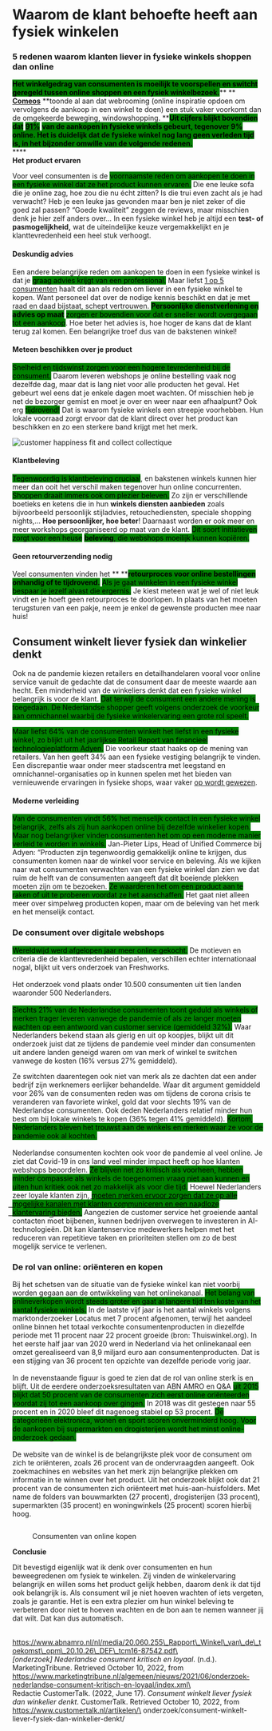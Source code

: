 # Waarom de klant behoefte heeft aan  fysiek winkelen

### 5 redenen waarom klanten liever in fysieke winkels shoppen dan online

<mark style="background-color:green;">**Het winkelgedrag van consumenten is moeilijk te voorspellen en switcht geregeld tussen online shoppen en een fysiek winkelbezoek.**</mark>** ** [**Comeos**](https://static.comeos.be/E-commerce\_Belgium\_2018.pdf) **toonde al aan dat webrooming (online inspiratie opdoen om vervolgens de aankoop in een winkel te doen) een stuk vaker voorkomt dan de omgekeerde beweging, windowshopping. **<mark style="background-color:green;">**Uit cijfers blijkt bovendien dat**</mark> [<mark style="background-color:green;">**91%**</mark>](https://www.emerce.nl/research/91-retailomzet-fysiek-9-online) <mark style="background-color:green;">**van de aankopen in fysieke winkels gebeurt, tegenover 9% online. Het is duidelijk dat de fysieke winkel nog lang geen verleden tijd is, in het bijzonder omwille van de volgende redenen.**</mark>\
****\
**Het product ervaren**

Voor veel consumenten is de <mark style="background-color:green;">voornaamste reden om aankopen te doen in een fysieke winkel dat ze het product kunnen ervaren.</mark> Die ene leuke sofa die je online zag, hoe zou die nu écht zitten? Is die trui even zacht als je had verwacht? Heb je een leuke jas gevonden maar ben je niet zeker of die goed zal passen? “Goede kwaliteit” zeggen de reviews, maar misschien denk je hier zelf anders over… In een fysieke winkel heb je altijd een **test- of pasmogelijkheid,** wat de uiteindelijke keuze vergemakkelijkt en je klanttevredenheid een heel stuk verhoogt.

#### **Deskundig advies**

Een andere belangrijke reden om aankopen te doen in een fysieke winkel is dat je <mark style="background-color:green;">graag advies krijgt van een professional.</mark> Maar liefst [1 op 5 consumenten](https://static.comeos.be/E-commerce\_Belgium\_2018.pdf) haalt dit aan als reden om liever in een fysieke winkel te kopen. Want personeel dat over de nodige kennis beschikt en dat je met raad en daad bijstaat, schept vertrouwen. <mark style="background-color:green;">**Persoonlijke dienstverlening en advies op maat**</mark> <mark style="background-color:green;"></mark><mark style="background-color:green;">zorgen er bovendien voor dat er sneller wordt overgegaan tot een aankoop</mark>. Hoe beter het advies is, hoe hoger de kans dat de klant terug zal komen. Een belangrijke troef dus van de bakstenen winkel!

#### **Meteen beschikken over je product**

<mark style="background-color:green;">Snelheid en tijdswinst zorgen voor een hogere tevredenheid bij de consument.</mark> Daarom leveren webshops je online bestelling vaak nog dezelfde dag, maar dat is lang niet voor alle producten het geval. Het gebeurt wel eens dat je enkele dagen moet wachten. Of misschien heb je net de bezorger gemist en moet je over en weer naar een afhaalpunt? Ook erg <mark style="background-color:green;">tijdrovend!</mark> Dat is waarom fysieke winkels een streepje voorhebben. Hun lokale voorraad zorgt ervoor dat de klant direct over het product kan beschikken en zo een sterkere band krijgt met het merk.

![customer happiness fit and collect collectique](https://www.collectique.eu/app/uploads/2019/09/customer-happiness\_opt-300x205.png)

#### **Klantbeleving**

<mark style="background-color:green;">Tegenwoordig is klantbeleving cruciaal</mark>, en bakstenen winkels kunnen hier meer dan ooit het verschil maken tegenover hun online concurrenten. <mark style="background-color:green;">Shoppen draait immers ook om plezier beleven.</mark> Zo zijn er verschillende boetieks en ketens die in hun **winkels diensten aanbieden** zoals bijvoorbeeld persoonlijk stijladvies, retouchediensten, speciale shopping nights,… **Hoe persoonlijker, hoe beter**! Daarnaast worden er ook meer en meer workshops georganiseerd op maat van de klant. <mark style="background-color:green;">Dit soort initiatieven zorgt voor een heuse</mark> <mark style="background-color:green;"></mark><mark style="background-color:green;">**beleving**</mark><mark style="background-color:green;">, die webshops moeilijk kunnen kopiëren.</mark>

#### **Geen retourverzending nodig**

Veel consumenten vinden het ** **<mark style="background-color:green;">**retourproces voor online bestellingen onhandig of te tijdrovend.**</mark> <mark style="background-color:green;"></mark><mark style="background-color:green;">Als je gaat winkelen in een fysieke winkel bespaar je jezelf alvast die ergernis.</mark> Je kiest meteen wat je wel of niet leuk vindt en je hoeft geen retourproces te doorlopen. In plaats van het moeten terugsturen van een pakje, neem je enkel de gewenste producten mee naar huis!



## Consument winkelt liever fysiek dan winkelier denkt

Ook na de pandemie kiezen retailers en detailhandelaren vooral voor online service vanuit de gedachte dat de consument daar de meeste waarde aan hecht. Een minderheid van de winkeliers denkt dat een fysieke winkel belangrijk is voor de klant. <mark style="background-color:green;">Dat terwijl de consument een andere mening is toegedaan. De Nederlandse shopper geeft volgens onderzoek de voorkeur aan omnichannel waarbij de fysieke winkelervaring een grote rol speelt.</mark>

<mark style="background-color:green;">Maar liefst 64% van de consumenten winkelt het liefst in een fysieke winkel, zo blijkt uit het jaarlijkse Retail Report van financieel technologieplatform Adyen.</mark> Die voorkeur staat haaks op de mening van retailers. Van hen geeft 34% aan een fysieke vestiging belangrijk te vinden. Een discrepantie waar onder meer stadscentra met leegstand en omnichannel-organisaties op in kunnen spelen met het bieden van vernieuwende ervaringen in fysieke shops, waar vaker [op wordt gewezen](https://www.customertalk.nl/artikelen/interview/waarom-de-fysieke-winkel-toekomst-heeft/).

#### Moderne verleiding

<mark style="background-color:green;">Van de consumenten vindt 56% het menselijk contact in een fysieke winkel belangrijk, zelfs als zij hun aankopen online bij dezelfde winkelier kopen. Maar nog belangrijker vinden consumenten het om op een moderne manier verleid te worden in winkels.</mark> Jan-Pieter Lips, Head of Unified Commerce bij Adyen: “Producten zijn tegenwoordig gemakkelijk online te krijgen, dus consumenten komen naar de winkel voor service en beleving. Als we kijken naar wat consumenten verwachten van een fysieke winkel dan zien we dat ruim de helft van de consumenten aangeeft dat dit boeiende plekken moeten zijn om te bezoeken. <mark style="background-color:green;">Ze waarderen het om een product aan te raken of uit te proberen voordat ze het aanschaffen.</mark> Het gaat niet alleen meer over simpelweg producten kopen, maar om de beleving van het merk en het menselijk contact.





### De consument over digitale webshops

<mark style="background-color:green;">Wereldwijd werd afgelopen jaar meer online gekocht.</mark> De motieven en criteria die de klanttevredenheid bepalen, verschillen echter internationaal nogal, blijkt uit vers onderzoek van Freshworks.\
\
Het onderzoek vond plaats onder 10.500 consumenten uit tien landen waaronder 500 Nederlanders. \
\
<mark style="background-color:green;">Slechts 21% van de Nederlandse consumenten toont geduld als winkels of merken trager leveren vanwege de pandemie of als ze langer moeten wachten op een antwoord van customer service (gemiddeld 32%).</mark> Waar Nederlanders bekend staan als gierig en uit op koopjes, blijkt uit dit onderzoek juist dat ze tijdens de pandemie veel minder dan consumenten uit andere landen geneigd waren om van merk of winkel te switchen vanwege de kosten (16% versus 27% gemiddeld).

Ze switchten daarentegen ook niet van merk als ze dachten dat een ander bedrijf zijn werknemers eerlijker behandelde. Waar dit argument gemiddeld voor 26% van de consumenten reden was om tijdens de corona crisis te veranderen van favoriete winkel, gold dat voor slechts 19% van de Nederlandse consumenten. Ook deden Nederlanders relatief minder hun best om bij lokale winkels te kopen (36% tegen 41% gemiddeld). <mark style="background-color:green;">Kortom, Nederlanders bleven het trouwst aan de winkels en merken waar ze voor de pandemie ook al kochten.</mark>\
\
Nederlandse consumenten kochten ook voor de pandemie al veel online. Je ziet dat Covid-19 in ons land veel minder impact heeft op hoe klanten webshops beoordelen. <mark style="background-color:green;">Ze blijven net zo kritisch als voorheen, hebben minder compassie als winkels de toegenomen vraag niet aan kunnen en uiten hun kritiek ook net zo makkelijk als voor die tijd.</mark> Hoewel Nederlanders zeer loyale klanten zijn, <mark style="background-color:green;">m͟o͟e͟t͟e͟n͟ ͟m͟e͟r͟k͟e͟n͟ ͟e͟r͟v͟o͟o͟r͟ ͟z͟o͟r͟g͟e͟n͟ ͟d͟a͟t͟ ͟z͟e͟ ͟o͟p͟ ͟a͟l͟l͟e͟ ͟m͟o͟g͟e͟l͟i͟j͟k͟e͟ ͟k͟a͟n͟a͟l͟e͟n͟ ͟m͟e͟t͟ ͟k͟l͟a͟n͟t͟e͟n͟ ͟c͟o͟m͟m͟u͟n͟i͟c͟e͟r͟e͟n͟ ͟e͟n͟ ͟e͟e͟n͟ ͟n͟a͟a͟d͟l͟o͟z͟e͟ ͟k͟l͟a͟n͟t͟e͟r͟v͟a͟r͟i͟n͟g͟ ͟b͟i͟e͟d͟e͟n͟.͟</mark> Aangezien de customer service het groeiende aantal contacten moet bijbenen, kunnen bedrijven overwegen te investeren in AI-technologieën. Dit kan klantenservice medewerkers helpen met het reduceren van repetitieve taken en prioriteiten stellen om zo de best mogelijk service te verlenen.

### &#x20; De rol van online: oriënteren en kopen

Bij het schetsen van de situatie van de fysieke winkel kan niet voorbij worden gegaan aan de ontwikkeling van het onlinekanaal. <mark style="background-color:green;">Het belang van onlineverkopen wordt steeds groter en gaat al langere tijd ten koste van het aantal fysieke winkels.</mark> In de laatste vijf jaar is het aantal winkels volgens marktonderzoeker Locatus met 7 procent afgenomen, terwijl het aandeel online binnen het totaal verkochte consumentenproducten in diezelfde periode met 11 procent naar 22 procent groeide (bron: Thuiswinkel.org). In het eerste half jaar van 2020 werd in Nederland via het onlinekanaal een omzet gerealiseerd van 8,9 miljard euro aan consumentenproducten. Dat is een stijging van 36 procent ten opzichte van dezelfde periode vorig jaar.\
\
In de nevenstaande figuur is goed te zien dat de rol van online sterk is en blijft. Uit de eerdere onderzoeksresultaten van ABN AMRO en Q\&A <mark style="background-color:green;">uit 2015 blijkt dat 50 procent van de consumenten zich eerst online oriënteerden voordat zij tot een aankoop over gingen.</mark> In 2018 was dit gestegen naar 55 procent en in 2020 bleef dit nagenoeg stabiel op 53 procent. <mark style="background-color:green;">De categorieën elektronica, wonen en sport scoren onverminderd hoog. Voor de aankopen bij supermarkten en drogisterijen wordt het minst online-onderzoek gedaan.</mark>\
\
De website van de winkel is de belangrijkste plek voor de consument om zich te oriënteren, zoals 26 procent van de ondervraagden aangeeft. Ook zoekmachines en websites van het merk zijn belangrijke plekken om informatie in te winnen over het product. Uit het onderzoek blijkt ook dat 21 procent van de consumenten zich oriënteert met huis-aan-huisfolders. Met name de folders van bouwmarkten (27 procent), drogisterijen (33 procent), supermarkten (35 procent) en woningwinkels (25 procent) scoren hierbij hoog.

<figure><img src="../../.gitbook/assets/Schermafbeelding 2022-10-10 om 13.23.11.png" alt=""><figcaption><p>Consumenten van online kopen</p></figcaption></figure>

**Conclusie**

Dit bevestigd eigenlijk wat ik denk over consumenten en hun beweegredenen om fysiek te winkelen. Zij vinden de winkelervaring belangrijk en willen soms het product gelijk hebben, daarom denk ik dat tijd ook belangrijk is. Als consument wil je niet hoeven wachten of iets vergeten, zoals je garantie. Het is een extra plezier om hun winkel beleving te verbeteren door niet te hoeven wachten en de bon aan te nemen wanneer jij dat wilt. Dat kan dus automatisch.&#x20;

\
https://www.abnamro.nl/nl/media/20.060.255\_Rapport\_Winkel\_van\_de\_toekomst\_opm\_20.10.26\_DEF\_tcm16-87542.pdf\
\
_\[onderzoek] Nederlandse consument kritisch en loyaal_. (n.d.). MarketingTribune. Retrieved October 10, 2022, from https://www.marketingtribune.nl/algemeen/nieuws/2021/06/onderzoek-nederlandse-consument-kritisch-en-loyaal/index.xml\
\
Redactie CustomerTalk. (2022, June 17). _Consument winkelt liever fysiek dan winkelier denkt_. CustomerTalk. Retrieved October 10, 2022, from https://www.customertalk.nl/artikelen/\
onderzoek/consument-winkelt-liever-fysiek-dan-winkelier-denkt/
